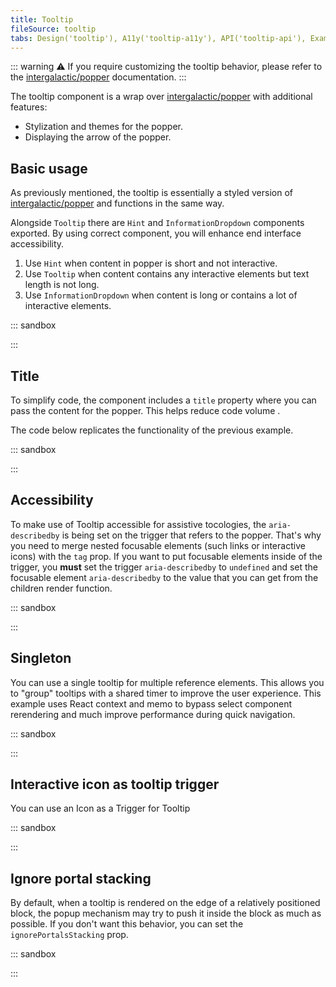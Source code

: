 ```yaml
---
title: Tooltip
fileSource: tooltip
tabs: Design('tooltip'), A11y('tooltip-a11y'), API('tooltip-api'), Example('tooltip-code'), Changelog('tooltip-changelog')
---
```


::: warning
:warning: If you require customizing the tooltip behavior, please refer to the [intergalactic/popper](/utils/popper/popper) documentation.
:::

The tooltip component is a wrap over [intergalactic/popper](/utils/popper/popper) with additional features:

- Stylization and themes for the popper.
- Displaying the arrow of the popper.

## Basic usage

As previously mentioned, the tooltip is essentially a styled version of [intergalactic/popper](/utils/popper/popper) and functions in the same way.

Alongside `Tooltip` there are `Hint` and `InformationDropdown` components exported. By using correct component, you will enhance end interface accessibility. 

1. Use `Hint` when content in popper is short and not interactive.
2. Use `Tooltip` when content contains any interactive elements but text length is not long.
3. Use `InformationDropdown` when content is long or contains a lot of interactive elements.

::: sandbox

<script lang="tsx">
  export Demo from './examples/basic_usage.tsx';
</script>

:::

## Title

To simplify code, the component includes a `title` property where you can pass the content for the popper. This helps reduce code volume .

The code below replicates the functionality of the previous example.

::: sandbox

<script lang="tsx">
  export Demo from './examples/title.tsx';
</script>

:::


## Accessibility

To make use of Tooltip accessible for assistive tocologies, the `aria-describedby` is being set on the trigger that refers to the popper. That's why you need to merge nested focusable elements (such links or interactive icons) with the `tag` prop. If you want to put focusable elements inside of the trigger, you **must** set the trigger `aria-describedby` to `undefined` and set the focusable element `aria-describedby` to the value that you can get from the children render function.

::: sandbox

<script lang="tsx">
  export Demo from './examples/nested.tsx';
</script>

:::


## Singleton

You can use a single tooltip for multiple reference elements. This allows you to "group" tooltips with a shared timer to improve the user experience. This example uses React context and memo to bypass select component rerendering and much improve performance during quick navigation.

::: sandbox

<script lang="tsx">
  export Demo from './examples/singleton.tsx';
</script>

:::

## Interactive icon as tooltip trigger

You can use an Icon as a Trigger for Tooltip

::: sandbox

<script lang="tsx">
  export Demo from './examples/info_icon.tsx';
</script>

:::

## Ignore portal stacking

By default, when a tooltip is rendered on the edge of a relatively positioned block, the popup mechanism may try to push it inside the block as much as possible. If you don't want this behavior, you can set the `ignorePortalsStacking` prop.

::: sandbox

<script lang="tsx">
  export Demo from './examples/ignore_portal_stacking.tsx';
</script>

:::
